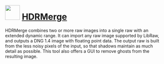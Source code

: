 ﻿# <img src="https://cdn.jsdelivr.net/gh/chtof/chocolatey-packages/automatic/hdrmerge/hdrmerge.png" width="48" height="48"/> [HDRMerge](https://chocolatey.org/packages/hdrmerge)

HDRMerge combines two or more raw images into a single raw with an extended dynamic range. It can import any raw image supported by LibRaw, and outputs a DNG 1.4 image with floating point data. The output raw is built from the less noisy pixels of the input, so that shadows maintain as much detail as possible. This tool also offers a GUI to remove ghosts from the resulting image.